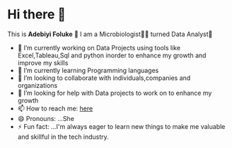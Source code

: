# Hi there 👋
This is **Adebiyi Foluke** 🥰
I am a Microbiologist👩‍🔬 turned Data Analyst🤪
- 🔭 I’m currently working on Data Projects using tools like Excel,Tableau,Sql and python inorder to enhance my growth and improve my skills
- 🌱 I’m currently learning Programming languages
- 👯 I’m looking to collaborate with individuals,companies and organizations
- 🤔 I’m looking for help with Data projects to work on to enhance my growth
- 📫 How to reach me: [here](https://www.linkedin.com/in/adebiyi-foluke-christianah16/)
- 😄 Pronouns: ...She
- ⚡ Fun fact: ...I'm always eager to learn new things to make me valuable and skillful in the tech industry.
